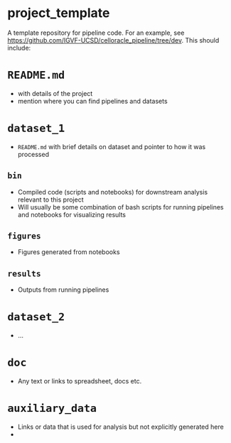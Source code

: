 # project_template
A template repository for pipeline code. For an example, see https://github.com/IGVF-UCSD/celloracle_pipeline/tree/dev. This should include:

# `README.md`
- with details of the project
- mention where you can find pipelines and datasets

# `dataset_1`

- `README.md` with brief details on dataset and pointer to how it was processed

## `bin`

- Compiled code (scripts and notebooks) for downstream analysis relevant to this project
- Will usually be some combination of bash scripts for running pipelines and notebooks for visualizing results

## `figures`

- Figures generated from notebooks

## `results`

- Outputs from running pipelines

# `dataset_2`

- …

# `doc`

- Any text or links to spreadsheet, docs etc.

# `auxiliary_data`

- Links or data that is used for analysis but not explicitly generated here
- 
